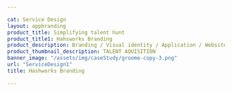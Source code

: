 ```yaml
---

cat: Service Design
layout: appbranding
product_title: Simplifying talent hunt
product_title1: Hahsworks Branding
product_description: Branding / Visual identity / Application / Website
product_thumbnail_description: TALENT AQUISITION
banner_image: "/assets/img/caseStudy/groome-copy-3.png"
url: "ServiceDesign1"
title: Hashworks Branding

---
```



